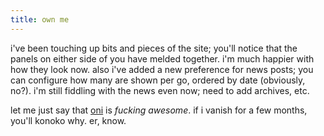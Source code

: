 ```yaml
---
title: own me
---
```


i've been touching up bits and pieces of the site; you'll notice that the panels on either side of you have melded together. i'm much happier with how they look now. also i've added a new preference for news posts; you can configure how many are shown per go, ordered by date (obviously, no?). i'm still fiddling with the news even now; need to add archives, etc.

let me just say that [oni](http://oni.bungie.com/) is *fucking awesome*. if i vanish for a few months, you'll konoko why. er, know.